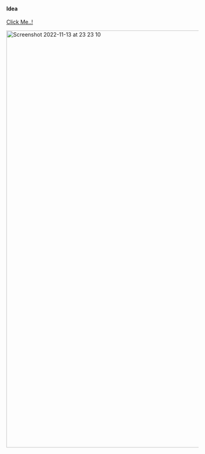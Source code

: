 #### Idea

[Click Me..!](https://accordion-projects-react.netlify.app)

<img width="1095" alt="Screenshot 2022-11-13 at 23 23 10" src="https://user-images.githubusercontent.com/101603320/201547672-0902b5db-86ef-4509-970d-21e4be3cdfe2.png">
